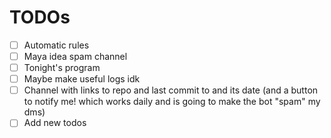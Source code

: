 # TODOs
- [ ] Automatic rules
- [ ] Maya idea spam channel
- [ ] Tonight's program
- [ ] Maybe make useful logs idk
- [ ] Channel with links to repo and last commit to and its date (and a button to notify me! which works daily and is going to make the bot "spam" my dms)
- [ ] Add new todos
